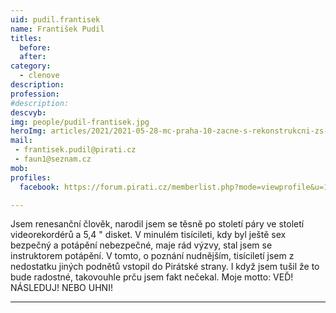 ```yaml
---
uid: pudil.frantisek
name: František Pudil
titles:
  before: 
  after: 
category:
  - clenove
description: 
profession: 
#description: 
descvyb: 
img: people/pudil-frantisek.jpg
heroImg: articles/2021/2021-05-28-mc-praha-10-zacne-s-rekonstrukcni-zs-v-olsinach.jpg
mail:
 - frantisek.pudil@pirati.cz
 - faun1@seznam.cz
mob: 
profiles:
  facebook: https://forum.pirati.cz/memberlist.php?mode=viewprofile&u=12013

---
```


Jsem renesanční člověk, narodil jsem se těsně po století páry ve století videorekordérů a 5,4 " disket. V minulém tisícileti, kdy byl ještě sex bezpečný a potápění nebezpečné, maje rád výzvy, stal jsem se instruktorem potápění. V tomto, o poznání nudnějším, tisíciletí jsem z nedostatku jiných podnětů vstopil do Pirátské strany. I když jsem tušil že to bude radostné, takovouhle prču jsem fakt nečekal. Moje motto: VEĎ! NÁSLEDUJ! NEBO UHNI!

---
